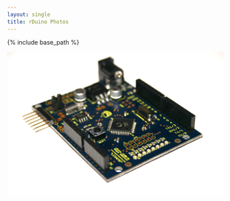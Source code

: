 ```yaml
---
layout: single
title: rDuino Photos
---
```

{% include base_path %}

![rDuino LEDHead](images/rduino-01.jpg)
